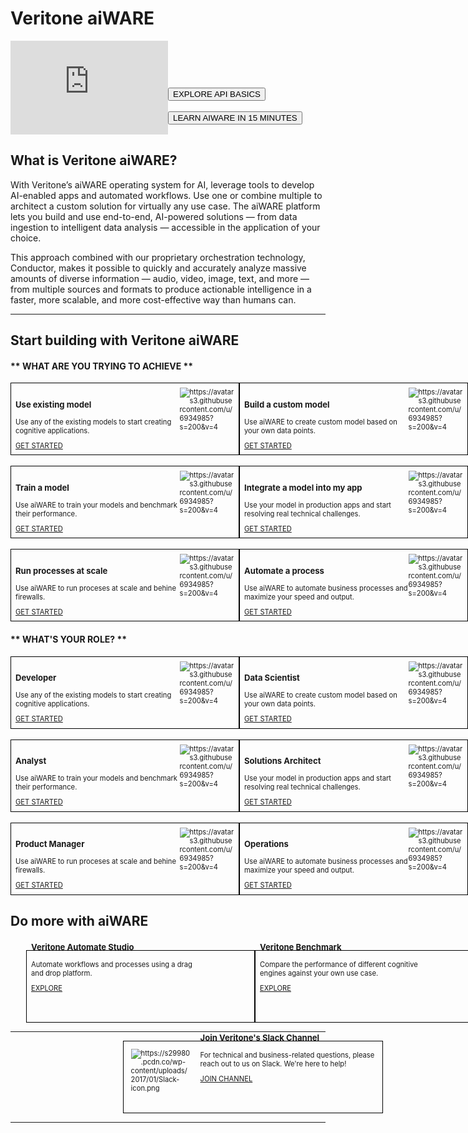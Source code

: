 <!--TODO: Replace all references to "VDA", "Developer Application", and "Developer App" with "Veritone Developer"-->

# Veritone aiWARE

<div style="display:flex">
<div style="width: 50%"; display:inline><iframe src="https://player.vimeo.com/video/378596549?color=ff9933&title=0&byline=0&portrait=0" style="border:0;top:0;left:0;width:100%;height:100%;" allow="autoplay; fullscreen" allowfullscreen></iframe></div><script src="https://player.vimeo.com/api/player.js"></script>

<div style="float:right; width: 50%; top: 50%; -ms-transform: translateY(50%);transform: translateY(50%);">
  <button type="button" style="display:block;" onclick="alert('I <3 APIS!')">EXPLORE API BASICS</button>
  <br>
  <button type="button" style="display:block" onclick="alert('I <3 AIWARE!')">LEARN AIWARE IN 15 MINUTES</button>
</div>

</div>

## What is Veritone aiWARE?
With Veritone’s aiWARE operating system for AI, leverage tools to develop AI-enabled apps and automated workflows. Use one or combine multiple to architect a custom solution for virtually any use case. The aiWARE platform lets you build and use end-to-end, AI-powered solutions — from data ingestion to intelligent data analysis — accessible in the application of your choice. 

This approach combined with our proprietary orchestration technology, Conductor, makes it possible to quickly and accurately analyze massive amounts of diverse information — audio, video, image, text, and more — from multiple sources and formats to produce actionable intelligence in a faster, more scalable, and more cost-effective way than humans can.


<hr>

## Start building with Veritone aiWARE

<style>
    div.featureBox {
        border: 1px solid black;
        width: 350px;
        height: 100px;
        padding: 7px;
        font-size: 80%;
        display: flex
    }
    
    div.aiWareFeatureBox {
        border: 1px solid black;
        width: 350px;
        height: 100px;
        padding: 7px;
        font-size: 80%;
        display: flex
    }
    div.featureColumn {
        width: 380px;
    }
    div.do-more-aiware-featureColumn {
        width: 380px;
        position:relative;
        left:25px
    }
    
    a.link {
        bottom: -10px;
        position: relative;
    }
    div.featureText {
        width: 75%
    }
    div.do-more-aiwareFeatureText {
        width: 75%;
        position: relative; 
        top: -40px
    }
    div.featureImage {
        width: 25%
    }
    div.joinUsBox {
        border: 1px solid black;
        width: 400px;
        height: 100px;
        padding: 7px;
        font-size: 80%;
        display: flex;
        position: relative; 
        left: 51%;
        transform: translateX(-50%);
    }
    div.joinVeritoneColumn {
        width: 760px;
    }
    div.joinUsImage {
        width: 24%;
        padding: 5px;
        padding-right: 15px
    }
</style>

<!-- tabs:start -->

#### ** WHAT ARE YOU TRYING TO ACHIEVE **

<div style="display: flex">
    <div class="featureColumn">
        <div class="featureBox"> 
            <div class="featureText">
                <h3>Use existing model</h3>
                <div>Use any of the existing models to start creating cognitive applications.</div>
                <a class="link" href="/"> GET STARTED</a>
            </div>
            <div class= "featureImage">
                <img src="https://avatars3.githubusercontent.com/u/6934985?s=200&v=4" alt="https://avatars3.githubusercontent.com/u/6934985?s=200&v=4">
            </div>
        </div>
        </br>
        <div class="featureBox"> 
            <div class="featureText">
                <h3>Train a model</h3>
                <div>Use aiWARE to train your models and benchmark their performance.</div>
                <a class="link" href="/"> GET STARTED</a>
            </div>
            <div class= "featureImage">
                <img src="https://avatars3.githubusercontent.com/u/6934985?s=200&v=4" alt="https://avatars3.githubusercontent.com/u/6934985?s=200&v=4">
            </div>
        </div>
        </br>
        <div class="featureBox">
            <div class="featureText">
                <h3>Run processes at scale</h3>
                <div>Use aiWARE to run proceses at scale and behine firewalls.</div>
                <a class="link" href="/"> GET STARTED</a>
            </div>
            <div class= "featureImage">
                <img src="https://avatars3.githubusercontent.com/u/6934985?s=200&v=4" alt="https://avatars3.githubusercontent.com/u/6934985?s=200&v=4">
            </div>
        </div>
    </div>
    <div class="featureColumn">
        <div class="featureBox"> 
            <div class= "featureText">
                <h3>Build a custom model</h3>
                <div>Use aiWARE to create custom model based on your own data points.</div>
                <a class="link" href="/"> GET STARTED</a>
            </div>
            <div class= "featureImage">
                <img src="https://avatars3.githubusercontent.com/u/6934985?s=200&v=4" alt="https://avatars3.githubusercontent.com/u/6934985?s=200&v=4">
            </div>
        </div>
        </br>
        <div class="featureBox">  
            <div class= "featureText">
                <h3>Integrate a model into my app</h3>
                <div>Use your model in production apps and start resolving real technical challenges.</div>
                <a class="link" href="/"> GET STARTED</a>
            </div>
            <div class= "featureImage">
                <img src="https://avatars3.githubusercontent.com/u/6934985?s=200&v=4" alt="https://avatars3.githubusercontent.com/u/6934985?s=200&v=4">
            </div>
        </div>
        </br>
        <div class="featureBox">  
            <div class= "featureText">
                <h3>Automate a process</h3>
                <div>Use aiWARE to automate business processes and maximize your speed and output.</div>
                <a class="link" href="/"> GET STARTED</a>
            </div>
            <div class= "featureImage">
                <img src="https://avatars3.githubusercontent.com/u/6934985?s=200&v=4" alt="https://avatars3.githubusercontent.com/u/6934985?s=200&v=4">
            </div>
        </div>
    </div>
</div>

#### ** WHAT'S YOUR ROLE? **

<div style="display: flex">
    <div class="featureColumn">
        <div class="featureBox"> 
            <div class="featureText">
                <h3>Developer</h3>
                <div>Use any of the existing models to start creating cognitive applications.</div>
                <a class="link" href="/"> GET STARTED</a>
            </div>
            <div class= "featureImage">
                <img src="https://avatars3.githubusercontent.com/u/6934985?s=200&v=4" alt="https://avatars3.githubusercontent.com/u/6934985?s=200&v=4">
            </div>
        </div>
        </br>
        <div class="featureBox"> 
            <div class="featureText">
                <h3>Analyst</h3>
                <div>Use aiWARE to train your models and benchmark their performance.</div>
                <a class="link" href="/"> GET STARTED</a>
            </div>
            <div class= "featureImage">
                <img src="https://avatars3.githubusercontent.com/u/6934985?s=200&v=4" alt="https://avatars3.githubusercontent.com/u/6934985?s=200&v=4">
            </div>
        </div>
        </br>
        <div class="featureBox">
            <div class="featureText">
                <h3>Product Manager</h3>
                <div>Use aiWARE to run proceses at scale and behine firewalls.</div>
                <a class="link" href="/"> GET STARTED</a>
            </div>
            <div class= "featureImage">
                <img src="https://avatars3.githubusercontent.com/u/6934985?s=200&v=4" alt="https://avatars3.githubusercontent.com/u/6934985?s=200&v=4">
            </div>
        </div>
    </div>
    <div class="featureColumn">
        <div class="featureBox"> 
            <div class= "featureText">
                <h3>Data Scientist</h3>
                <div>Use aiWARE to create custom model based on your own data points.</div>
                <a class="link" href="/"> GET STARTED</a>
            </div>
            <div class= "featureImage">
                <img src="https://avatars3.githubusercontent.com/u/6934985?s=200&v=4" alt="https://avatars3.githubusercontent.com/u/6934985?s=200&v=4">
            </div>
        </div>
        </br>
        <div class="featureBox">  
            <div class= "featureText">
                <h3>Solutions Architect</h3>
                <div>Use your model in production apps and start resolving real technical challenges.</div>
                <a class="link" href="/"> GET STARTED</a>
            </div>
            <div class= "featureImage">
                <img src="https://avatars3.githubusercontent.com/u/6934985?s=200&v=4" alt="https://avatars3.githubusercontent.com/u/6934985?s=200&v=4">
            </div>
        </div>
        </br>
        <div class="featureBox">  
            <div class= "featureText">
                <h3>Operations</h3>
                <div>Use aiWARE to automate business processes and maximize your speed and output.</div>
                <a class="link" href="/"> GET STARTED</a>
            </div>
            <div class= "featureImage">
                <img src="https://avatars3.githubusercontent.com/u/6934985?s=200&v=4" alt="https://avatars3.githubusercontent.com/u/6934985?s=200&v=4">
            </div>
        </div>
    </div>
</div>

<!-- tabs:end -->

## Do more with aiWARE
<br>
<div style="display: flex">
    <div class="do-more-aiware-featureColumn">
        <div class="featureBox"> 
            <div class="do-more-aiwareFeatureText">
                <h3>Veritone Automate Studio</h3>
                <div>Automate workflows and processes using a drag and drop platform.</div>
                <a class="link" href="/"> EXPLORE</a>
            </div>
        </div>
    </div>
    <div class="do-more-aiware-featureColumn">
        <div class="featureBox"> 
            <div class="do-more-aiwareFeatureText">
                <h3>Veritone Benchmark</h3>
                <div>Compare the performance of different cognitive engines against your own use case.</div>
                <a class="link" href="/"> EXPLORE</a>
            </div>
        </div>
    </div>
</div>
<hr>
<div class="joinVeritoneColumn">
    <div class="joinUsBox"> 
        <div class= "joinUsImage">
            <img src="https://s29980.pcdn.co/wp-content/uploads/2017/01/Slack-icon.png" alt="https://s29980.pcdn.co/wp-content/uploads/2017/01/Slack-icon.png">
        </div>
        <div class="do-more-aiwareFeatureText">
            <h3>Join Veritone's Slack Channel</h3>
            <div>For technical and business-related questions, please reach out to us on Slack. We're here to help!</div>
            <a class="link" href="/"> JOIN CHANNEL</a>
        </div>
    </div>
</div>
<hr>


